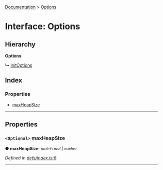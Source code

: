 [Documentation](../README.md) > [Options](../interfaces/options.md)

# Interface: Options

## Hierarchy

**Options**

↳  [InitOptions](initoptions.md)

## Index

### Properties

* [maxHeapSize](options.md#maxheapsize)

---

## Properties

<a id="maxheapsize"></a>

### `<Optional>` maxHeapSize

**● maxHeapSize**: *`undefined` \| `number`*

*Defined in [defs/index.ts:8](https://github.com/badbatch/cachemap/blob/2e6445d/packages/map/src/defs/index.ts#L8)*

___

